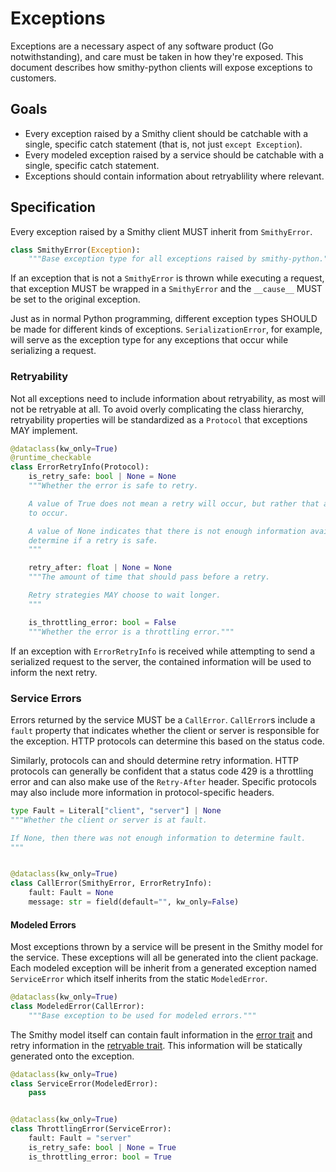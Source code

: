 # Exceptions

Exceptions are a necessary aspect of any software product (Go notwithstanding),
and care must be taken in how they're exposed. This document describes how
smithy-python clients will expose exceptions to customers.

## Goals

* Every exception raised by a Smithy client should be catchable with a single,
  specific catch statement (that is, not just `except Exception`).
* Every modeled exception raised by a service should be catchable with a single,
  specific catch statement.
* Exceptions should contain information about retryablility where relevant.

## Specification

Every exception raised by a Smithy client MUST inherit from `SmithyError`.

```python
class SmithyError(Exception):
    """Base exception type for all exceptions raised by smithy-python."""
```

If an exception that is not a `SmithyError` is thrown while executing a request,
that exception MUST be wrapped in a `SmithyError` and the `__cause__` MUST be
set to the original exception.

Just as in normal Python programming, different exception types SHOULD be made
for different kinds of exceptions. `SerializationError`, for example, will serve
as the exception type for any exceptions that occur while serializing a request.

### Retryability

Not all exceptions need to include information about retryability, as most will
not be retryable at all. To avoid overly complicating the class hierarchy,
retryability properties will be standardized as a `Protocol` that exceptions MAY
implement.

```python
@dataclass(kw_only=True)
@runtime_checkable
class ErrorRetryInfo(Protocol):
    is_retry_safe: bool | None = None
    """Whether the error is safe to retry.

    A value of True does not mean a retry will occur, but rather that a retry is allowed
    to occur.

    A value of None indicates that there is not enough information available to
    determine if a retry is safe.
    """

    retry_after: float | None = None
    """The amount of time that should pass before a retry.

    Retry strategies MAY choose to wait longer.
    """

    is_throttling_error: bool = False
    """Whether the error is a throttling error."""
```

If an exception with `ErrorRetryInfo` is received while attempting to send a
serialized request to the server, the contained information will be used to
inform the next retry.

### Service Errors

Errors returned by the service MUST be a `CallError`. `CallError`s include a
`fault` property that indicates whether the client or server is responsible for
the exception. HTTP protocols can determine this based on the status code.

Similarly, protocols can and should determine retry information. HTTP protocols
can generally be confident that a status code 429 is a throttling error and can
also make use of the `Retry-After` header. Specific protocols may also include
more information in protocol-specific headers.

```python
type Fault = Literal["client", "server"] | None
"""Whether the client or server is at fault.

If None, then there was not enough information to determine fault.
"""


@dataclass(kw_only=True)
class CallError(SmithyError, ErrorRetryInfo):
    fault: Fault = None
    message: str = field(default="", kw_only=False)
```

#### Modeled Errors

Most exceptions thrown by a service will be present in the Smithy model for the
service. These exceptions will all be generated into the client package. Each
modeled exception will be inherit from a generated exception named
`ServiceError` which itself inherits from the static `ModeledError`.

```python
@dataclass(kw_only=True)
class ModeledError(CallError):
    """Base exception to be used for modeled errors."""
```

The Smithy model itself can contain fault information in the
[error trait](https://smithy.io/2.0/spec/type-refinement-traits.html#smithy-api-error-trait)
and retry information in the
[retryable trait](https://smithy.io/2.0/spec/behavior-traits.html#retryable-trait).
This information will be statically generated onto the exception.

```python
@dataclass(kw_only=True)
class ServiceError(ModeledError):
    pass


@dataclass(kw_only=True)
class ThrottlingError(ServiceError):
    fault: Fault = "server"
    is_retry_safe: bool | None = True
    is_throttling_error: bool = True
```
